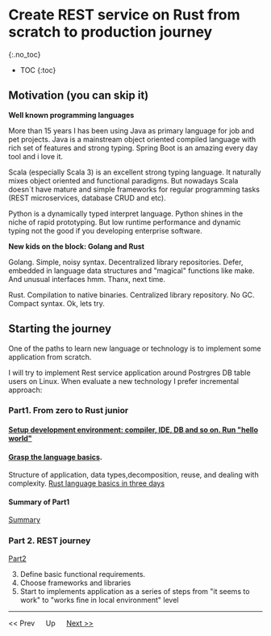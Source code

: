 # Create REST service on Rust from scratch to production journey
{:.no_toc}

* TOC
{:toc}

## Motivation (you can skip it)

**Well known programming languages**

More than 15 years I has been using Java as primary language for job and pet projects. 
Java is a mainstream object oriented compiled language with rich set of features and strong typing. Spring Boot is an amazing every day tool and i love it. 

Scala (especially Scala 3) is an excellent strong typing language. It naturally mixes object oriented and functional paradigms. But nowadays Scala doesn`t have mature and simple frameworks for regular programming tasks (REST microservices, database CRUD and etc).

Python is a dynamically typed interpret language. Python shines in the niche of rapid prototyping. But low runtime performance and dynamic typing not the good if you developing enterprise software.

**New kids on the block: Golang and Rust**

Golang. Simple, noisy syntax. Decentralized library repositories. Defer, embedded in language data structures and "magical" functions like make. And unusual interfaces hmm. Thanx, next time.

Rust. Compilation to native binaries. Centralized library repository. No GC. Compact syntax. Ok, lets try.

## Starting the journey
One of the paths to learn new language or technology is to implement some application from scratch.

I will try to implement Rest service application around Postrgres DB table users on Linux.
When evaluate a new technology I prefer incremental approach:

### Part1. From zero to Rust junior

#### [Setup development environment: compiler, IDE, DB and so on. Run "hello world"](part1/index.md)
#### [Grasp the language basics](part1/rust_basics/index.md). 
Structure of application, data types,decomposition, reuse, and dealing with complexity. [Rust language basics in three days](./part1/rust_basics/index.md) 

#### Summary of Part1
[Summary](./part1/summary.md)

### Part 2. REST journey

[Part2](./part2/index.md)

3. Define basic functional requirements.
4. Choose frameworks and libraries
5. Start to implements application as a series of steps from "it seems to work" to "works fine in local environment" level 

---
<< Prev &emsp; Up &emsp; [Next >>](./part1/index.md)

